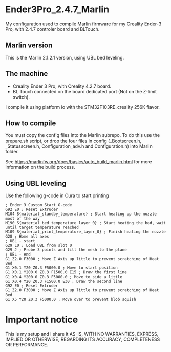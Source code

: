 # Ender3Pro_2.4.7_Marlin
My configuration used to compile Marlin firmware for my Creality Ender-3 Pro, with 2.4.7 controler board and BLTouch.

## Marlin version
This is the Marlin 2.1.2.1 version, using UBL bed leveling.

## The machine
- Creality Ender 3 Pro, with Creality 4.2.7 board.
- BL Touch connected on the board dedicated port (Not on the Z-limit switch).

I compile it using platform io with the STM32F103RE_creality 256K flavor.

## How to compile
You must copy the config files into the Marlin subrepo. To do this use the prepare.sh script, or drop the four files in config (_Bootscreen.h, _Statusscreen.h, Configuration_adv.h and Configuration.h) into Marlin folder.

See https://marlinfw.org/docs/basics/auto_build_marlin.html for more information on the build process.

## Using UBL leveling
Use the following g-code in Cura to start printing

    ; Ender 3 Custom Start G-code
    G92 E0 ; Reset Extruder
    M104 S{material_standby_temperature} ; Start heating up the nozzle most of the way
    M190 S{material_bed_temperature_layer_0} ; Start heating the bed, wait until target temperature reached
    M109 S{material_print_temperature_layer_0} ; Finish heating the nozzle
    G28 ; Home all axes
    ; UBL - start
    G29 L0 ; Load UBL from slot 0
    G29 J ; Probe 3 points and tilt the mesh to the plane
    ; UBL - end
    G1 Z2.0 F3000 ; Move Z Axis up little to prevent scratching of Heat Bed
    G1 X0.1 Y20 Z0.3 F5000.0 ; Move to start position
    G1 X0.1 Y200.0 Z0.3 F1500.0 E15 ; Draw the first line
    G1 X0.4 Y200.0 Z0.3 F5000.0 ; Move to side a little
    G1 X0.4 Y20 Z0.3 F1500.0 E30 ; Draw the second line
    G92 E0 ; Reset Extruder
    G1 Z2.0 F3000 ; Move Z Axis up little to prevent scratching of Heat Bed
    G1 X5 Y20 Z0.3 F5000.0 ; Move over to prevent blob squish

# Important notice
This is my setup and I share it AS-IS, WITH NO WARRANTIES, EXPRESS, IMPLIED OR OTHERWISE, REGARDING ITS ACCURACY, COMPLETENESS OR PERFORMANCE. 